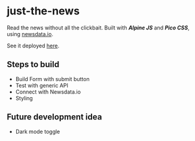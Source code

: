 # just-the-news

Read the news without all the clickbait. Built with **_Alpine JS_** and **_Pico CSS_**, using [newsdata.io](https://newsdata.io).

See it deployed [here](https://devapalasingam.github.io/just-the-news/).

## Steps to build

- Build Form with submit button
- Test with generic API
- Connect with Newsdata.io
- Styling

## Future development idea

- Dark mode toggle
